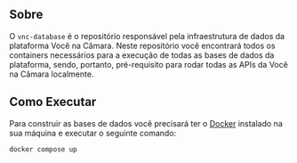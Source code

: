 ## Sobre

O `vnc-database` é o repositório responsável pela infraestrutura de dados da plataforma Você na Câmara. Neste repositório
você encontrará todos os containers necessários para a execução de todas as bases de dados da plataforma, sendo, portanto,
pré-requisito para rodar todas as APIs da Você na Câmara localmente.

## Como Executar

Para construir as bases de dados você precisará ter o [Docker](https://www.docker.com/) instalado na sua máquina e
executar o seguinte comando:

````shell
docker compose up
````
